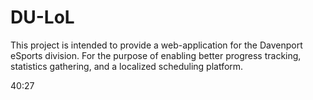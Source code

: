 # DU-LoL
This project is intended to provide a web-application for the Davenport eSports division.  For the purpose of enabling better progress tracking, statistics gathering, and a localized scheduling platform.

40:27